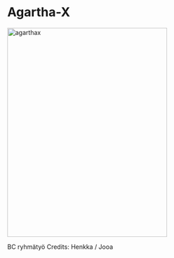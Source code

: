 # Agartha-X

<img width="364" height="477" alt="agarthax" src="https://github.com/user-attachments/assets/f82e6c1d-4863-4137-bdc1-613e29c6c472" />

BC ryhmätyö
Credits: Henkka / Jooa
